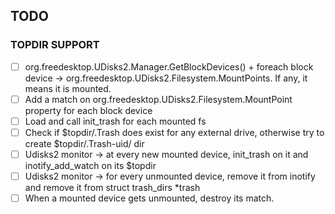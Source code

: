 ## TODO

### TOPDIR SUPPORT
- [ ] org.freedesktop.UDisks2.Manager.GetBlockDevices() + foreach block device -> org.freedesktop.UDisks2.Filesystem.MountPoints. If any, it means it is mounted.
- [ ] Add a match on org.freedesktop.UDisks2.Filesystem.MountPoint property for each block device
- [ ] Load and call init_trash for each mounted fs
- [ ] Check if $topdir/.Trash does exist for any external drive, otherwise try to create $topdir/.Trash-uid/ dir
- [ ] Udisks2 monitor -> at every new mounted device, init_trash on it and inotify_add_watch on its $topdir
- [ ] Udisks2 monitor -> for every unmounted device, remove it from inotify and remove it from struct trash_dirs *trash
- [ ] When a mounted device gets unmounted, destroy its match.
